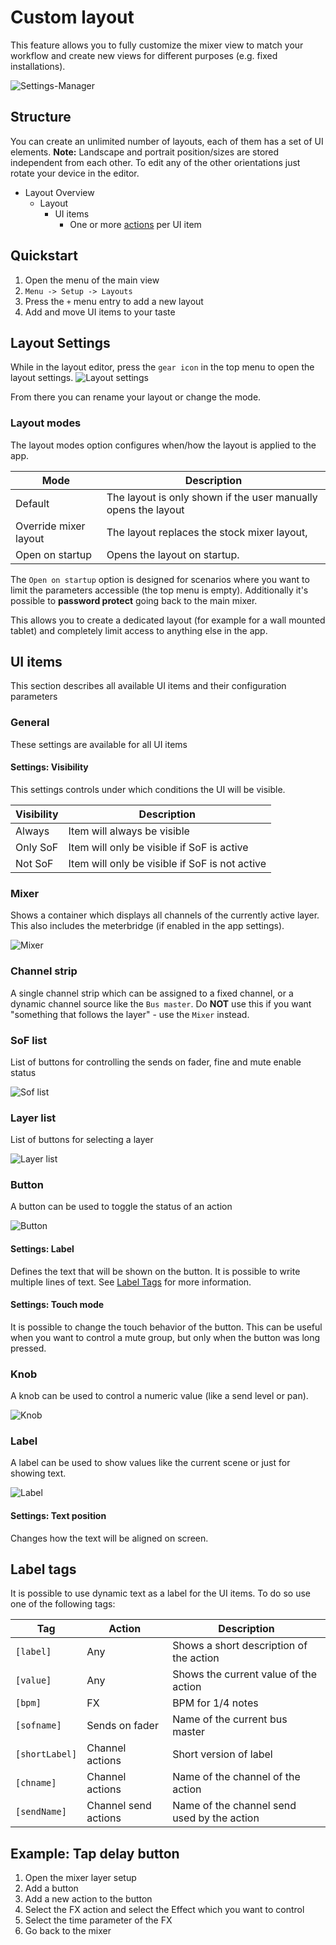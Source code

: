 # Custom layout

This feature allows you to fully customize the mixer view to match your workflow
and create new views for different purposes (e.g. fixed installations).

![Settings-Manager](img/layouts/layouts-settings.png)


## Structure
You can create an unlimited number of layouts, each of them has a set of UI elements.
**Note:** Landscape and portrait position/sizes are stored independent from each other.
To edit any of the other orientations just rotate your device in the editor.

- Layout Overview
	- Layout
		- UI items
			- One or more [actions](custom-actions.md) per UI item

## Quickstart

1. Open the menu of the main view
2. `Menu -> Setup -> Layouts`
3. Press the `+` menu entry to add a new layout
4. Add and move UI items to your taste

## Layout Settings
While in the layout editor, press the `gear icon` in the top menu to open the layout settings.
![Layout settings](img/layouts/layout-settings.png)

From there you can rename your layout or change the mode.

### Layout modes
The layout modes option configures when/how the layout is applied to the app.

| Mode | Description
| --- | --- |
| Default | The layout is only shown if the user manually opens the layout |
| Override mixer layout | The layout replaces the stock mixer layout, |
| Open on startup | Opens the layout on startup. |

The `Open on startup` option is designed for scenarios where you want to limit the parameters accessible (the top menu is empty).
Additionally it's possible to **password protect** going back to the main mixer.

This allows you to create a dedicated layout (for example for a wall mounted tablet) and completely limit access to anything else in the app.


## UI items
This section describes all available UI items and their configuration parameters

### General
These settings are available for all UI items

#### Settings: Visibility
This settings controls under which conditions the UI will be visible.

| Visibility | Description
| -- | -- |
| Always | Item will always be visible |
| Only SoF | Item will only be visible if SoF is active |
| Not SoF | Item will only be visible if SoF is not active |

### Mixer 
Shows a container which displays all channels of the currently active layer.
This also includes the meterbridge (if enabled in the app settings).

![Mixer](img/layouts/mixer.png)

### Channel strip
A single channel strip which can be assigned to a fixed channel,
or a dynamic channel source like the `Bus master`.
Do **NOT** use this if you want "something that follows the layer" - use the `Mixer` instead.


### SoF list
List of buttons for controlling the sends on fader, fine and mute enable status

![Sof list](img/layouts/sof-list.png)

### Layer list
List of buttons for selecting a layer

![Layer list](img/layouts/layer-list.png)


### Button
A button can be used to toggle the status of an action

![Button](img/layouts/buttons.png)

#### Settings: Label
Defines the text that will be shown on the button. It is possible to write multiple lines of text.
See [Label Tags](##Label-tags) for more information.

#### Settings: Touch mode
It is possible to change the touch behavior of the button.
This can be useful when you want to control a mute group, but only when the button was long pressed.

### Knob
A knob can be used to control a numeric value (like a send level or pan).

![Knob](img/layouts/knob.png)

### Label
A label can be used to show values like the current scene or just for showing text.

![Label](img/layouts/label.png)

#### Settings: Text position
Changes how the text will be aligned on screen.


## Label tags
It is possible to use dynamic text as a label for the UI items.
To do so use one of the following tags:

| Tag | Action | Description |
| -- | -- | -- |
| `[label]` | Any | Shows a short description of the action |
| `[value]` | Any | Shows the current value of the action |
| `[bpm]` | FX | BPM for 1/4 notes |
| `[sofname]` | Sends on fader | Name of the current bus master |
| `[shortLabel]` | Channel actions | Short version of label |
| `[chname]` | Channel actions | Name of the channel of the action |
| `[sendName]` | Channel send actions | Name of the channel send used by the action |


## Example: Tap delay button
1. Open the mixer layer setup
2. Add a button
3. Add a new action to the button
4. Select the FX action and select the Effect which you want to control
5. Select the time parameter of the FX
6. Go back to the mixer
